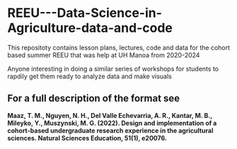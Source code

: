 # REEU---Data-Science-in-Agriculture-data-and-code
This repositoty contains lesson plans, lectures, code and data for the cohort based summer REEU that was help at UH Manoa from 2020-2024

Anyone interesting in doing a similar series of workshops for students to rapdily get them ready to analyze data and make visuals

## For a full description of the format see 
**Maaz, T. M., Nguyen, N. H., Del Valle Echevarria, A. R., Kantar, M. B., Mileyko, Y., Muszynski, M. G. (2022). Design and implementation of a cohort‐based undergraduate research experience in the agricultural sciences. Natural Sciences Education, 51(1), e20076.**
